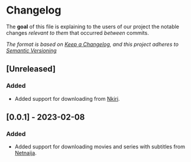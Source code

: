# Changelog

The **goal** of this file is explaining to the users of our project the notable changes _relevant to them_ that occurred _between_ commits.

_The format is based on [Keep a Changelog](https://keepachangelog.com/en/1.0.0/), and this project adheres to [Semantic Versioning](https://semver.org/spec/v2.0.0.html)_

## [Unreleased]

### Added

- Added support for downloading from [Nkiri](https://nkiri.com/).


## [0.0.1] - 2023-02-08

### Added

- Added support for downloading movies and series with subtitles from [Netnaija](https://www.netnaija.net/).
